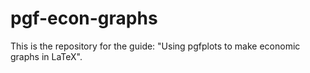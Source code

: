 # pgf-econ-graphs

This is the repository for the guide: "Using pgfplots to make economic graphs in LaTeX".
